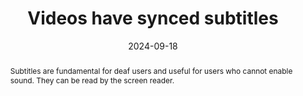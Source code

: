 ---
N: "117"
Rubrique: Images and media
title: Videos have synced subtitles
abstract: Subtitles are fundamental for deaf users and useful for users who cannot enable sound. They can be read by the screen reader.
categories:
  - Images and media
agrege: O4117-E028
opquast: 4 117
indiceebook: "28"
description: "Renewal #028"
before: "027"
weight: "028"
after: "029"
actif: "1"
layout: rules
date: 2024-09-18
tags:
  - Accessibility
  - ""
objectif:
  - Allow users who cannot access sound or deaf to have a visual alternative synchronized with the image for comfortable tracking of the video-unrolling without having to use an external transcript.
  - Make the empty accessible
Meo:
  - Associate with each empty content of synchronized subtitles with at least the information given by the speech.
Controle:
  - Enter, for each empty content that provides information by the speech, that it can be played via synchronized subtitles.
epubcheck: null
ace: null
humancheck: true
ReadiumGoToolkit: null
Source:
  - Opquast
Referentiel:
  - ""
steps:
  - Design
  - Editorial
---
